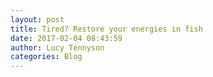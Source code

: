 ```yaml
---
layout: post
title: Tired? Restore your energies in fish
date: 2017-02-04 08:43:59
author: Lucy Tennyson
categories: Blog
---
```

